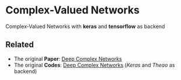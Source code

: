 # Complex-Valued Networks

Complex-Valued Networks with **keras** and **tensorflow** as backend

## Related
- The original **Paper**: [Deep Complex Networks](https://arxiv.org/abs/1705.09792)
- The original **Codes**: [Deep Complex Networks](https://github.com/ChihebTrabelsi/deep_complex_networks) (*Keras* and *Theao* as backend)
